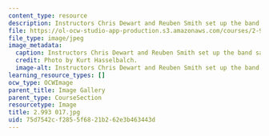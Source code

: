 ```yaml
---
content_type: resource
description: Instructors Chris Dewart and Reuben Smith set up the band saw.
file: https://ol-ocw-studio-app-production.s3.amazonaws.com/courses/2-993-special-topics-in-mechanical-engineering-the-art-and-science-of-boat-design-january-iap-2007/75d7542cf2855f6821b262e3b463443d_2993017.jpg
file_type: image/jpeg
image_metadata:
  caption: Instructors Chris Dewart and Reuben Smith set up the band saw.
  credit: Photo by Kurt Hasselbalch.
  image-alt: Instructors Chris Dewart and Reuben Smith set up the band saw.
learning_resource_types: []
ocw_type: OCWImage
parent_title: Image Gallery
parent_type: CourseSection
resourcetype: Image
title: 2.993 017.jpg
uid: 75d7542c-f285-5f68-21b2-62e3b463443d
---
```

